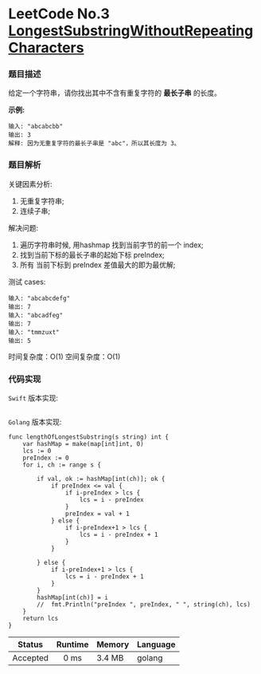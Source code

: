 # LeetCode No.3  [LongestSubstringWithoutRepeatingCharacters](https://leetcode.com/problems/longest-substring-without-repeating-characters/)

### 题目描述

给定一个字符串，请你找出其中不含有重复字符的 **最长子串** 的长度。

**示例:**

```
输入: "abcabcbb"
输出: 3 
解释: 因为无重复字符的最长子串是 "abc"，所以其长度为 3。
```

### 题目解析
关键因素分析:
1. 无重复字符串;
2. 连续子串;

解决问题:

1. 遍历字符串时候, 用hashmap 找到当前字节的前一个 index;
2. 找到当前下标的最长子串的起始下标 preIndex;
3. 所有 当前下标到 preIndex 差值最大的即为最优解;

测试 cases:

```
输入: "abcabcdefg"
输出: 7
输入: "abcadfeg"
输出: 7
输入: "tmmzuxt"
输出: 5
```
时间复杂度：O(1)
空间复杂度：O(1)


### 代码实现

`Swift` 版本实现:

```Swift


```

`Golang` 版本实现:

```golang
func lengthOfLongestSubstring(s string) int {
	var hashMap = make(map[int]int, 0)
	lcs := 0
	preIndex := 0
	for i, ch := range s {

		if val, ok := hashMap[int(ch)]; ok {
			if preIndex <= val {
				if i-preIndex > lcs {
					lcs = i - preIndex
				}
				preIndex = val + 1
			} else {
				if i-preIndex+1 > lcs {
					lcs = i - preIndex + 1
				}
			}

		} else {
			if i-preIndex+1 > lcs {
				lcs = i - preIndex + 1
			}
		}
		hashMap[int(ch)] = i
		//	fmt.Println("preIndex ", preIndex, " ", string(ch), lcs)
	}
	return lcs
}

```

| Status | Runtime | Memory |Language|
|:-------:|:-------:|:------|:------|
|Accepted|0 ms|3.4 MB	 |golang|
